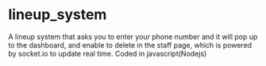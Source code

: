 # lineup_system
A lineup system that asks you to enter your phone number and it will pop up to the dashboard, and enable to delete in the staff page, which is powered by socket.io to update real time. Coded in javascript(Nodejs)
